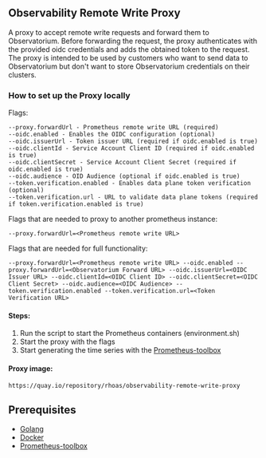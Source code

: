 **Observability Remote Write Proxy**
---

A proxy to accept remote write requests and forward them to Observatorium. Before forwarding the request, the proxy authenticates with the provided oidc credentials and adds the obtained token to the request. The proxy is intended to be used by customers who want to send data to Observatorium but don't want to store Observatorium credentials on their clusters.

### **How to set up the Proxy locally**

Flags:
```
--proxy.forwardUrl - Prometheus remote write URL (required)
--oidc.enabled - Enables the OIDC configuration (optional)
--oidc.issuerUrl - Token issuer URL (required if oidc.enabled is true)
--oidc.clientId - Service Account Client ID (required if oidc.enabled is true)
--oidc.clientSecret - Service Account Client Secret (required if oidc.enabled is true)
--oidc.audience - OID Audience (optional if oidc.enabled is true)
--token.verification.enabled - Enables data plane token verification (optional)
--token.verification.url - URL to validate data plane tokens (required if token.verification.enabled is true)
```

Flags that are needed to proxy to another prometheus instance:
```
--proxy.forwardUrl=<Prometheus remote write URL>
```

Flags that are needed for full functionality:
```
--proxy.forwardUrl=<Prometheus remote write URL> --oidc.enabled --proxy.forwardUrl=<Observatorium Forward URL> --oidc.issuerUrl=<OIDC Issuer URL> --oidc.clientId=<OIDC Client ID> --oidc.clientSecret=<OIDC Client Secret> --oidc.audience=<OIDC Audience> --token.verification.enabled --token.verification.url=<Token Verification URL>
```

#### Steps:
1. Run the script to start the Prometheus containers (environment.sh)
2. Start the proxy with the flags 
3. Start generating the time series with the [Prometheus-toolbox](https://github.com/pb82/prometheus-toolbox)

#### Proxy image: 
```
https://quay.io/repository/rhoas/observability-remote-write-proxy 
```

## Prerequisites
* [Golang](https://go.dev/dl/)
* [Docker](https://docs.docker.com/get-docker/)
* [Prometheus-toolbox](https://github.com/pb82/prometheus-toolbox)
